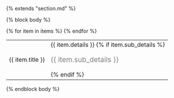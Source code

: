 {% extends "section.md" %}

{% block body %}
<table class="table table-hover">
{% for item in items %}
<tr>
  <td class='col-md-2'>{{ item.title }}</td>
  <td>
{{ item.details }}
{% if item.sub_details %}
<br><p style="color:grey;font-size:1.2rem">{{ item.sub_details }}</p>
{% endif %}
  </td>
</tr>
{% endfor %}
</table>
{% endblock body %}
